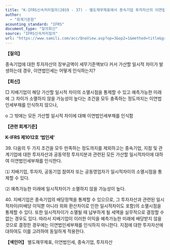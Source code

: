 ```yaml
---
title: "K-IFRS신속처리질의(2019 - 37) - 별도재무제표에서 종속기업 투자자산의 이연법인세 인식"
author:
  - "회계기준원"
acounting_standard: "IFRS"
document_type: "질의회신"
source: "IFRS신속처리질의"
url: "https://www.samili.com/acc/QnaView.asp?op=3&op2=1&method=title&group=2124-15;1&orgcode=3&searchword=&page=40&code=K%2DIFRS%EC%8B%A0%EC%86%8D%EC%B2%98%EB%A6%AC%EC%A7%88%EC%9D%98%2D37%3A201903"
---
```

**【질의】**

  

종속기업에 대한 투자자산의 장부금액이 세무기준액보다 커서 가산할 일시적 차이가 발생하는데 경우, 이연법인세는 어떻게 인식하는지?

  
  

**【회신】**

  

□ 지배기업이 해당 가산할 일시적 차이의 소멸시점을 통제할 수 있고 예측가능한 미래에 그 차이가 소멸하지 않을 가능성이 높다는 조건을 모두 충족하는 정도까지는 이연법인세부채를 인식하지 않으나,

  

o 그 밖에는 모든 가산할 일시적 차이에 대해 이연법인세부채를 인식함

  
  

**【관련 회계기준】**

  

**K-IFRS 제1012호 ‘법인세’**

  

39\. 다음의 두 가지 조건을 모두 만족하는 정도까지를 제외하고는 종속기업, 지점 및 관계기업에 대한 투자자산과 공동약정 투자지분과 관련된 모든 가산할 일시적차이에 대하여 이연법인세부채를 인식한다.

⑴ 지배기업, 투자자, 공동기업 참여자 또는 공동영업자가 일시적차이의 소멸시점을 통제할 수 있다.

⑵ 예측가능한 미래에 일시적차이가 소멸하지 않을 가능성이 높다.

  

40\. 지배기업은 종속기업의 배당정책을 통제할 수 있으므로, 그 투자자산과 관련된 일시적차이(미배당 이익뿐 아니라 외화 환산차이로 인한 일시적차이도 포함)의 소멸시점을 통제할 수 있다. 또한 일시적차이가 소멸될 때 납부하게 될 세액을 실무적으로 결정할 수 없는 경우도 있다. 따라서 지배기업이 이러한 이익을 예측가능한 미래에 배당받지 않을 것으로 결정한 경우에는 이연법인세부채를 인식하지 아니한다. 지점에 대한 투자자산에 대하여도 이를 고려하여 동일하게 적용한다.

  
  

**【색인어】** 별도재무제표, 이연법인세, 종속기업, 투자자산
